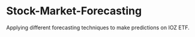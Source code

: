 # Stock-Market-Forecasting

Applying different forecasting techniques to make predictions on IOZ ETF.
